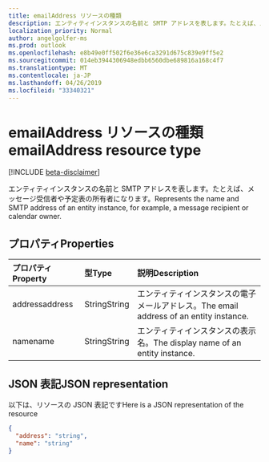 ```yaml
---
title: emailAddress リソースの種類
description: エンティティインスタンスの名前と SMTP アドレスを表します。たとえば、メッセージ受信者や予定表の所有者になります。
localization_priority: Normal
author: angelgolfer-ms
ms.prod: outlook
ms.openlocfilehash: e8b49e0ff502f6e36e6ca3291d675c839e9ff5e2
ms.sourcegitcommit: 014eb3944306948edbb6560dbe689816a168c4f7
ms.translationtype: MT
ms.contentlocale: ja-JP
ms.lasthandoff: 04/26/2019
ms.locfileid: "33340321"
---
```

# <a name="emailaddress-resource-type"></a><span data-ttu-id="dde18-103">emailAddress リソースの種類</span><span class="sxs-lookup"><span data-stu-id="dde18-103">emailAddress resource type</span></span>

[!INCLUDE [beta-disclaimer](../../includes/beta-disclaimer.md)]

<span data-ttu-id="dde18-104">エンティティインスタンスの名前と SMTP アドレスを表します。たとえば、メッセージ受信者や予定表の所有者になります。</span><span class="sxs-lookup"><span data-stu-id="dde18-104">Represents the name and SMTP address of an entity instance, for example, a message recipient or calendar owner.</span></span>

## <a name="properties"></a><span data-ttu-id="dde18-105">プロパティ</span><span class="sxs-lookup"><span data-stu-id="dde18-105">Properties</span></span>
| <span data-ttu-id="dde18-106">プロパティ</span><span class="sxs-lookup"><span data-stu-id="dde18-106">Property</span></span>     | <span data-ttu-id="dde18-107">型</span><span class="sxs-lookup"><span data-stu-id="dde18-107">Type</span></span>   |<span data-ttu-id="dde18-108">説明</span><span class="sxs-lookup"><span data-stu-id="dde18-108">Description</span></span>|
|:---------------|:--------|:----------|
|<span data-ttu-id="dde18-109">address</span><span class="sxs-lookup"><span data-stu-id="dde18-109">address</span></span>|<span data-ttu-id="dde18-110">String</span><span class="sxs-lookup"><span data-stu-id="dde18-110">String</span></span>|<span data-ttu-id="dde18-111">エンティティインスタンスの電子メールアドレス。</span><span class="sxs-lookup"><span data-stu-id="dde18-111">The email address of an entity instance.</span></span>|
|<span data-ttu-id="dde18-112">name</span><span class="sxs-lookup"><span data-stu-id="dde18-112">name</span></span>|<span data-ttu-id="dde18-113">String</span><span class="sxs-lookup"><span data-stu-id="dde18-113">String</span></span>|<span data-ttu-id="dde18-114">エンティティインスタンスの表示名。</span><span class="sxs-lookup"><span data-stu-id="dde18-114">The display name of an entity instance.</span></span>|

## <a name="json-representation"></a><span data-ttu-id="dde18-115">JSON 表記</span><span class="sxs-lookup"><span data-stu-id="dde18-115">JSON representation</span></span>

<span data-ttu-id="dde18-116">以下は、リソースの JSON 表記です</span><span class="sxs-lookup"><span data-stu-id="dde18-116">Here is a JSON representation of the resource</span></span>

<!-- {
  "blockType": "resource",
  "optionalProperties": [

  ],
  "@odata.type": "microsoft.graph.emailAddress"
}-->

```json
{
  "address": "string",
  "name": "string"
}

```

<!-- uuid: 8fcb5dbc-d5aa-4681-8e31-b001d5168d79
2015-10-25 14:57:30 UTC -->
<!--
{
  "type": "#page.annotation",
  "description": "emailAddress resource",
  "keywords": "",
  "section": "documentation",
  "tocPath": "",
  "suppressions": []
}
-->
